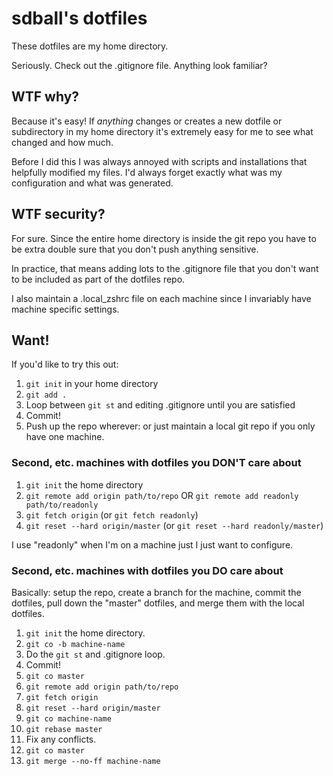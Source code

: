 # sdball's dotfiles

These dotfiles are my home directory.

Seriously. Check out the .gitignore file. Anything look familiar?

## WTF why?

Because it's easy! If *anything* changes or creates a new dotfile or
subdirectory in my home directory it's extremely easy for me to see what
changed and how much.

Before I did this I was always annoyed with scripts and installations that
helpfully modified my files. I'd always forget exactly what was my
configuration and what was generated.

## WTF security?

For sure. Since the entire home directory is inside the git repo you have to be extra double sure that you don't push anything sensitive.

In practice, that means adding lots to the .gitignore file that you don't want to be included as part of the dotfiles repo.

I also maintain a .local_zshrc file on each machine since I invariably have machine specific settings.

## Want!

If you'd like to try this out:

1. `git init` in your home directory
2. `git add .`
3. Loop between `git st` and editing .gitignore until you are satisfied
4. Commit!
4. Push up the repo wherever: or just maintain a local git repo if you only have one machine.

### Second, etc. machines with dotfiles you DON'T care about

1. `git init` the home directory
2. `git remote add origin path/to/repo` OR `git remote add readonly path/to/readonly`
3. `git fetch origin` (or `git fetch readonly`)
4. `git reset --hard origin/master` (or `git reset --hard readonly/master`)

I use "readonly" when I'm on a machine just I just want to configure.

### Second, etc. machines with dotfiles you DO care about

Basically: setup the repo, create a branch for the machine, commit the
dotfiles, pull down the "master" dotfiles, and merge them with the local
dotfiles.

1. `git init` the home directory.
2. `git co -b machine-name`
3. Do the `git st` and .gitignore loop.
4. Commit!
5. `git co master`
6. `git remote add origin path/to/repo`
7. `git fetch origin`
8. `git reset --hard origin/master`
9. `git co machine-name`
10. `git rebase master`
11. Fix any conflicts.
12. `git co master`
13. `git merge --no-ff machine-name`

